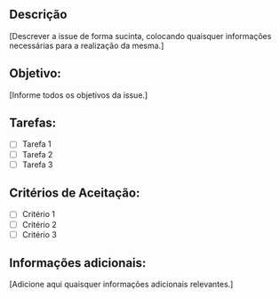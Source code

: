 ## Descrição
[Descrever a issue de forma sucinta, colocando quaisquer informações necessárias para a realização da mesma.]

## Objetivo:
[Informe todos os objetivos da issue.]

## Tarefas:
- [ ] Tarefa 1
- [ ] Tarefa 2
- [ ] Tarefa 3

## Critérios de Aceitação:
- [ ] Critério 1
- [ ] Critério 2
- [ ] Critério 3

## Informações adicionais:
[Adicione aqui quaisquer informações adicionais relevantes.]
